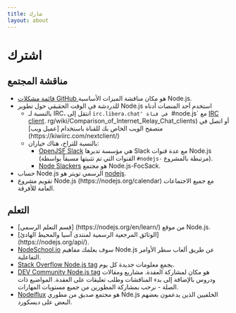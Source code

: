 ```yaml
---
title: شارك
layout: about
---
```


# اشترك

## مناقشة المجتمع

- [قائمة مشكلات GitHub ](https://github.com/nodejs/node/issues) هو مكان مناقشة الميزات الأساسية Node.js.
- للدردشة في الوقت الحقيقي حول تطوير Node.js استخدم أحد المنصات أدناه
  - بالنسبة لـ IRC، انتقل إلى `irc.libera.chat' في قناة `#node.js\` مع [IRC client](https://en.wikipedia). rg/wiki/Comparison_of_Internet_Relay_Chat_clients) أو اتصل في متصفح الويب الخاص بك للقناة باستخدام [عميل ويب] (https\://kiwiirc.com/nextclient/)
  - بالنسبة للتراخ، هناك خياران:
    - [OpenJSF Slack](https://slack-invite.openjsf.org/) هي مؤسسة تديرها Slack مع عدة قنوات Node.js (القنوات التي تم تثبيتها مسبقاً بواسطة `#nodejs-` مرتبطة بالمشروع).
    - [Node Slackers](https://www.nodeslackers.com/) هو مجتمع Node.js-FocSack.
- حساب Node.js الرسمي تويتر هو [nodejs](https://twitter.com/nodejs).
- تقويم مشروع Node.js (https\://nodejs.org/calendar) مع جميع الاجتماعات العامة للأفرقة.

## التعلم

- [قسم التعلم الرسمي] (https\://nodejs.org/en/learn/) من موقع Node.js.
- [الوثائق المرجعية الرسمية لمنتدى آسيا والمحيط الهادئ] (https\://nodejs.org/api/).
- [NodeSchool.io](https://nodeschool.io/) سوف يعلمك مفاهيم Node.js عن طريق ألعاب سطر الأوامر التفاعلية.
- [Stack Overflow Node.js tag](https://stackoverflow.com/questions/tagged/node.js) يجمع معلومات جديدة كل يوم.
- [DEV Community Node.js tag](https://dev.to/t/node) هو مكان لمشاركة العقدة. مشاريع ومقالات ودروس بالإضافة إلى بدء المناقشات وطلب تعليقات على العقدة. المواضيع ذات الصلة - نرحب بمشاركة المطورين من جميع مستويات المهارات.
- [Nodeiflux](https://discordapp.com/invite/vUsrbjd) هو مجتمع صديق من مطوري Nde.js الخلفيين الذين يدعمون بعضهم البعض على ديسكورد.
